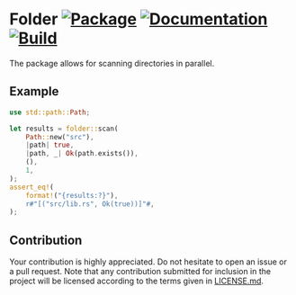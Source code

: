 # Folder [![Package][package-img]][package-url] [![Documentation][documentation-img]][documentation-url] [![Build][build-img]][build-url]

The package allows for scanning directories in parallel.

## Example

```rust
use std::path::Path;

let results = folder::scan(
    Path::new("src"),
    |path| true,
    |path, _| Ok(path.exists()),
    (),
    1,
);
assert_eq!(
    format!("{results:?}"),
    r#"[("src/lib.rs", Ok(true))]"#,
);
```

## Contribution

Your contribution is highly appreciated. Do not hesitate to open an issue or a
pull request. Note that any contribution submitted for inclusion in the project
will be licensed according to the terms given in [LICENSE.md](LICENSE.md).

[build-img]: https://github.com/stainless-steel/folder/workflows/build/badge.svg
[build-url]: https://github.com/stainless-steel/folder/actions/workflows/build.yml
[documentation-img]: https://docs.rs/folder/badge.svg
[documentation-url]: https://docs.rs/folder
[package-img]: https://img.shields.io/crates/v/folder.svg
[package-url]: https://crates.io/crates/folder
